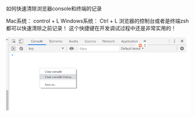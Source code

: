 如何快速清除浏览器console和终端的记录

Mac系统：
control + L
Windows系统：
Ctrl + L
浏览器的控制台或者是终端zsh都可以快速清除之前记录！
这个快捷键在开发调试过程中还是非常实用的！

![clear console history ！！！清除控制台历史记录](image/console/1666006472260.png)